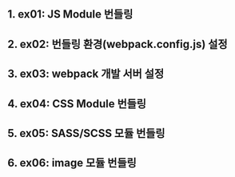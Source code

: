 ##  1. ex01: JS Module 번들링
##  2. ex02: 번들링 환경(webpack.config.js) 설정
##  3. ex03: webpack 개발 서버 설정
##  4. ex04: CSS Module 번들링
##  5. ex05: SASS/SCSS 모듈 번들링
##  6. ex06: image 모듈 번들링